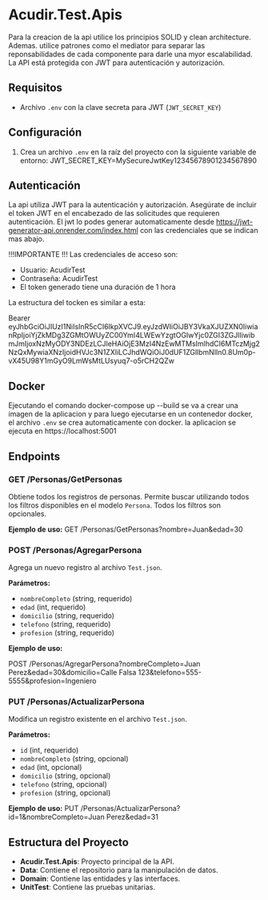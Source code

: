 
# Acudir.Test.Apis
Para la creacion de la api utilice los principios SOLID y clean architecture. Ademas. utilice patrones como el mediator para separar las reponsabilidades de cada componente para darle una myor escalabilidad.
La API está protegida con JWT para autenticación y autorización.

## Requisitos
- Archivo `.env` con la clave secreta para JWT (`JWT_SECRET_KEY`)

## Configuración
1. Crea un archivo `.env` en la raíz del proyecto con la siguiente variable de entorno: JWT_SECRET_KEY=MySecureJwtKey12345678901234567890

## Autenticación

La api utiliza JWT para la autenticación y autorización. Asegúrate de incluir el token JWT en el encabezado de las solicitudes que requieren autenticación.
El jwt lo podes generar automaticamente desde https://jwt-generator-api.onrender.com/index.html con las credenciales que se indican mas abajo.

!!!IMPORTANTE !!!
Las credenciales de acceso son:
- Usuario: AcudirTest
- Contraseña: AcudirTest
- El token generado tiene una duración de 1 hora

La estructura del tocken es similar a esta:

Bearer eyJhbGciOiJIUzI1NiIsInR5cCI6IkpXVCJ9.eyJzdWIiOiJBY3VkaXJUZXN0IiwianRpIjoiYjZkMDg3ZGMtOWUyZC00YmI4LWEwYzgtOGIwYjc0ZGI3ZGJlIiwibmJmIjoxNzMyODY3NDEzLCJleHAiOjE3MzI4NzEwMTMsImlhdCI6MTczMjg2NzQxMywiaXNzIjoidHVJc3N1ZXIiLCJhdWQiOiJ0dUF1ZGllbmNlIn0.8Um0p-vX45U98Y1mGyO9LmWsMtLUsyuq7-o5rCH2QZw

## Docker
Ejecutando el comando docker-compose up --build se va a crear una imagen de la aplicacion y para luego ejecutarse en un contenedor docker, el archivo `.env` se crea automaticamente con docker.
la aplicacion se ejecuta en https://localhost:5001

## Endpoints

### GET /Personas/GetPersonas

Obtiene todos los registros de personas. Permite buscar utilizando todos los filtros disponibles en el modelo `Persona`. Todos los filtros son opcionales.

**Ejemplo de uso:**
GET /Personas/GetPersonas?nombre=Juan&edad=30

### POST /Personas/AgregarPersona

Agrega un nuevo registro al archivo `Test.json`.

**Parámetros:**
- `nombreCompleto` (string, requerido)
- `edad` (int, requerido)
- `domicilio` (string, requerido)
- `telefono` (string, requerido)
- `profesion` (string, requerido)

**Ejemplo de uso:**

POST /Personas/AgregarPersona?nombreCompleto=Juan Perez&edad=30&domicilio=Calle Falsa 123&telefono=555-5555&profesion=Ingeniero


### PUT /Personas/ActualizarPersona

Modifica un registro existente en el archivo `Test.json`.

**Parámetros:**
- `id` (int, requerido)
- `nombreCompleto` (string, opcional)
- `edad` (int, opcional)
- `domicilio` (string, opcional)
- `telefono` (string, opcional)
- `profesion` (string, opcional)

**Ejemplo de uso:**
PUT /Personas/ActualizarPersona?id=1&nombreCompleto=Juan Perez&edad=31

## Estructura del Proyecto

- **Acudir.Test.Apis**: Proyecto principal de la API.
- **Data**: Contiene el repositorio para la manipulación de datos.
- **Domain**: Contiene las entidades y las interfaces.
- **UnitTest**: Contiene las pruebas unitarias.